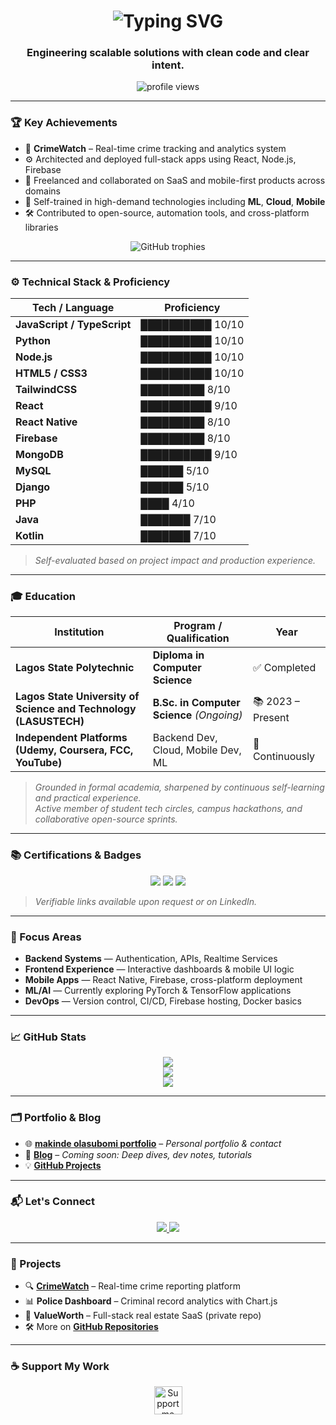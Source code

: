 <!-- Typing Header -->
<h1 align="center">
  <img src="https://readme-typing-svg.herokuapp.com?font=Fira+Code&weight=500&duration=3000&pause=1000&color=FF3CAC&center=true&vCenter=true&width=650&lines=Hi%2C+I'm+Shubbin;Software+Engineer+%7C+Backend+Focused+%7C+Product-Driven" alt="Typing SVG" />
</h1>

<h3 align="center">Engineering scalable solutions with clean code and clear intent.</h3>

<p align="center">
  <img src="https://komarev.com/ghpvc/?username=shubbin&label=Profile%20views&color=FF3CAC&style=flat-square" alt="profile views" />
</p>

---

### 🏆 Key Achievements

- 🔐 **CrimeWatch** – Real-time crime tracking and analytics system  
- ⚙️ Architected and deployed full-stack apps using React, Node.js, Firebase  
- 💼 Freelanced and collaborated on SaaS and mobile-first products across domains  
- 🧠 Self-trained in high-demand technologies including **ML**, **Cloud**, **Mobile**  
- 🛠️ Contributed to open-source, automation tools, and cross-platform libraries  

<p align="center">
  <img src="https://github-profile-trophy.vercel.app/?username=shubbin&theme=gruvbox&no-frame=true&title=Stars,Commits,Repositories,PullRequest" alt="GitHub trophies" />
</p>

---

### ⚙️ Technical Stack & Proficiency

| Tech / Language       | Proficiency |
|-----------------------|-------------|
| **JavaScript / TypeScript** | ██████████ 10/10 |
| **Python**            | ██████████ 10/10 |
| **Node.js**           | ██████████ 10/10 |
| **HTML5 / CSS3**      | ██████████ 10/10 |
| **TailwindCSS**       | █████████  8/10  |
| **React**             | ██████████ 9/10  |
| **React Native**      | █████████  8/10  |
| **Firebase**          | █████████  8/10  |
| **MongoDB**           | ██████████ 9/10  |
| **MySQL**             | ██████      5/10 |
| **Django**            | ██████      5/10 |
| **PHP**               | ████        4/10 |
| **Java**              | ███████     7/10 |
| **Kotlin**            | ███████     7/10 |

> _Self-evaluated based on project impact and production experience._

---

### 🎓 Education

| Institution                                                                 | Program / Qualification                      | Year             |
|------------------------------------------------------------------------------|-----------------------------------------------|------------------|
| **Lagos State Polytechnic**                                                 | **Diploma in Computer Science**               | ✅ Completed      |
| **Lagos State University of Science and Technology (LASUSTECH)**            | **B.Sc. in Computer Science** *(Ongoing)*     | 📚 2023 – Present |
| **Independent Platforms (Udemy, Coursera, FCC, YouTube)**                   | Backend Dev, Cloud, Mobile Dev, ML            | 🧠 Continuously   |

> *Grounded in formal academia, sharpened by continuous self-learning and practical experience.*  
> *Active member of student tech circles, campus hackathons, and collaborative open-source sprints.*

---

### 📚 Certifications & Badges

<p align="center">
  <img src="https://img.shields.io/badge/Fullstack%20Web%20Development-Udemy-blue?style=for-the-badge&logo=Udemy" />
  <img src="https://img.shields.io/badge/Java%20Programming-Coursera-green?style=for-the-badge&logo=Coursera" />
  <img src="https://img.shields.io/badge/Cloud%20Development-FreeCodeCamp-purple?style=for-the-badge&logo=freecodecamp" />
</p>

> *Verifiable links available upon request or on LinkedIn.*

---

### 🧠 Focus Areas

- **Backend Systems** — Authentication, APIs, Realtime Services  
- **Frontend Experience** — Interactive dashboards & mobile UI logic  
- **Mobile Apps** — React Native, Firebase, cross-platform deployment  
- **ML/AI** — Currently exploring PyTorch & TensorFlow applications  
- **DevOps** — Version control, CI/CD, Firebase hosting, Docker basics

---

### 📈 GitHub Stats

<p align="center">
  <img src="https://github-readme-stats.vercel.app/api?username=shubbin&show_icons=true&theme=radical&count_private=true" />
  <br />
  <img src="https://github-readme-streak-stats.herokuapp.com/?user=shubbin&theme=radical" />
  <br />
  <img src="https://github-readme-stats.vercel.app/api/top-langs/?username=shubbin&layout=compact&theme=radical" />
</p>

---

### 🗂 Portfolio & Blog

- 🌐 [**makinde olasubomi portfolio**](https://makinde-portfolio.vercel.app/) – *Personal portfolio & contact*  
- 📝 [**Blog**](https://blog.shubbin.dev) – *Coming soon: Deep dives, dev notes, tutorials*  
- 💡 [**GitHub Projects**](https://github.com/Shubbin?tab=repositories)

---

### 📬 Let's Connect

<p align="center">
  <a href="https://twitter.com/shubbin23" target="_blank">
    <img src="https://img.shields.io/twitter/follow/shubbin23?logo=twitter&style=for-the-badge" />
  </a>
  <a href="https://www.linkedin.com/in/makinde-olasubomi" target="_blank">
    <img src="https://img.shields.io/badge/LinkedIn-Connect-blue?logo=linkedin&style=for-the-badge" />
  </a>
</p>

---

### 💼 Projects

- 🔍 [**CrimeWatch**](https://github.com/Shubbin/CrimeWatch.git) – Real-time crime reporting platform  
- 📊 **Police Dashboard** – Criminal record analytics with Chart.js  
- 🔧 **ValueWorth** – Full-stack real estate SaaS (private repo)  
- 🛠️ More on [**GitHub Repositories**](https://github.com/Shubbin)

---

### ☕ Support My Work

<p align="center">
  <a href="https://ko-fi.com/shubbin" target="_blank">
    <img src="https://cdn.ko-fi.com/cdn/kofi3.png?v=3" height="45" alt="Support me on Ko-fi" />
  </a>
</p>
